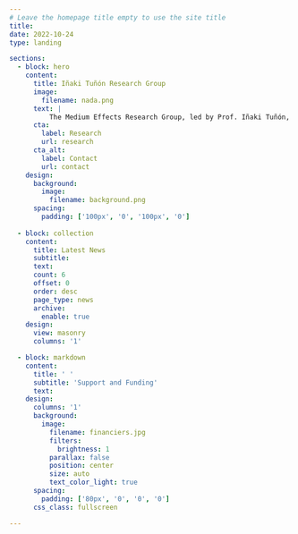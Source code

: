 ```yaml
---
# Leave the homepage title empty to use the site title
title:
date: 2022-10-24
type: landing

sections:
  - block: hero
    content:
      title: Iñaki Tuñón Research Group
      image:
        filename: nada.png
      text: |
          The Medium Effects Research Group, led by Prof. Iñaki Tuñón, is based in the Department of Physical Chemistry at the University of Valencia. Our research delves into the theoretical characterization of chemical processes occurring in condensed phases, solutions, and biological environments. By integrating advanced theoretical methodologies with computational simulations, we aim to elucidate the complexities of chemical reactivity and mechanism. Our work not only enhances the fundamental understanding of chemical processes but also contributes to the development of new simulation methods, helping to refine computational approaches. These insights have practical applications across various fields, including drug design and enzyme catalysis.
      cta:
        label: Research
        url: research
      cta_alt:
        label: Contact
        url: contact
    design:
      background:
        image:
          filename: background.png
      spacing:
        padding: ['100px', '0', '100px', '0']
  
  - block: collection
    content:
      title: Latest News
      subtitle:
      text:
      count: 6
      offset: 0
      order: desc
      page_type: news
      archive:
        enable: true
    design:
      view: masonry
      columns: '1'

  - block: markdown
    content:
      title: ' '
      subtitle: 'Support and Funding'
      text:
    design:
      columns: '1' 
      background:
        image: 
          filename: financiers.jpg
          filters:
            brightness: 1
          parallax: false
          position: center
          size: auto
          text_color_light: true
      spacing:
        padding: ['80px', '0', '0', '0']
      css_class: fullscreen

---
```

